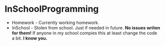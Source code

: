 # InSchoolProgramming
- Homework - Currently working homework.
- InSchool - Stolen from school. Just if needed in future. **No issues writen for them!**
If anyone in my school compies this at least change the code a bit. **I know you.**